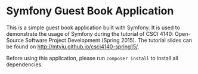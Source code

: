 Symfony Guest Book Application
==============================

This is a simple guest book application built with Symfony. It is used to demonstrate the usage of Symfony during the tutorial of CSCI 4140: Open-Source Software Project Development (Spring 2015). The tutorial slides can be found on <http://mtyiu.github.io/csci4140-spring15/>.

Before using this application, please run ``composer install`` to install all dependencies.
